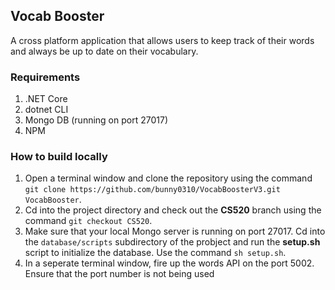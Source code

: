 ## Vocab Booster
A cross platform application that allows users to keep track of their words and always be up to date on their vocabulary.

### Requirements
1. .NET Core
2. dotnet CLI
3. Mongo DB (running on port 27017)
4. NPM

### How to build locally

1. Open a terminal window and clone the repository using the command `git clone https://github.com/bunny0310/VocabBoosterV3.git VocabBooster`.
2. Cd into the project directory and check out the **CS520** branch using the command `git checkout CS520`.
3. Make sure that your local Mongo server is running on port 27017. Cd into the `database/scripts` subdirectory of the probject and run the **setup.sh** script to initialize the database. Use the command `sh setup.sh`.
4. In a seperate terminal window, fire up the words API on the port 5002. Ensure that the port number is not being used 

